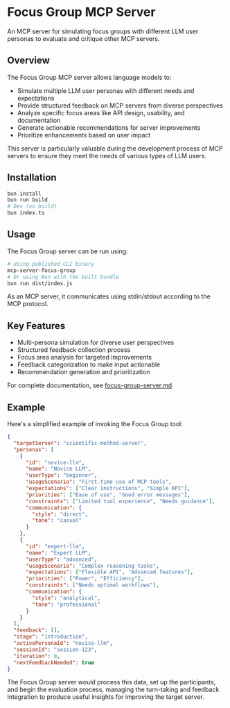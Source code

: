 # Focus Group MCP Server

An MCP server for simulating focus groups with different LLM user personas to evaluate and critique other MCP servers.

## Overview

The Focus Group MCP server allows language models to:

- Simulate multiple LLM user personas with different needs and expectations
- Provide structured feedback on MCP servers from diverse perspectives
- Analyze specific focus areas like API design, usability, and documentation
- Generate actionable recommendations for server improvements
- Prioritize enhancements based on user impact

This server is particularly valuable during the development process of MCP servers to ensure they meet the needs of
various types of LLM users.

## Installation

```sh
bun install
bun run build
# Dev (no build)
bun index.ts
```

## Usage

The Focus Group server can be run using:

```sh
# Using published CLI binary
mcp-server-focus-group
# Or using Bun with the built bundle
bun run dist/index.js
```

As an MCP server, it communicates using stdin/stdout according to the MCP protocol.

## Key Features

- Multi-persona simulation for diverse user perspectives
- Structured feedback collection process
- Focus area analysis for targeted improvements
- Feedback categorization to make input actionable
- Recommendation generation and prioritization

For complete documentation, see [focus-group-server.md](./docs/focus-group-server.md).

## Example

Here's a simplified example of invoking the Focus Group tool:

```json
{
  "targetServer": "scientific-method-server",
  "personas": [
    {
      "id": "novice-llm",
      "name": "Novice LLM",
      "userType": "beginner",
      "usageScenario": "First-time use of MCP tools",
      "expectations": ["Clear instructions", "Simple API"],
      "priorities": ["Ease of use", "Good error messages"],
      "constraints": ["Limited tool experience", "Needs guidance"],
      "communication": {
        "style": "direct",
        "tone": "casual"
      }
    },
    {
      "id": "expert-llm",
      "name": "Expert LLM",
      "userType": "advanced",
      "usageScenario": "Complex reasoning tasks",
      "expectations": ["Flexible API", "Advanced features"],
      "priorities": ["Power", "Efficiency"],
      "constraints": ["Needs optimal workflows"],
      "communication": {
        "style": "analytical",
        "tone": "professional"
      }
    }
  ],
  "feedback": [],
  "stage": "introduction",
  "activePersonaId": "novice-llm",
  "sessionId": "session-123",
  "iteration": 0,
  "nextFeedbackNeeded": true
}
```

The Focus Group server would process this data, set up the participants, and begin the evaluation process, managing the
turn-taking and feedback integration to produce useful insights for improving the target server.
